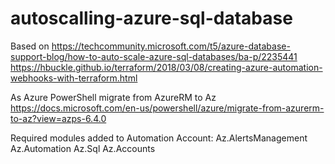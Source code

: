 # autoscalling-azure-sql-database

Based on https://techcommunity.microsoft.com/t5/azure-database-support-blog/how-to-auto-scale-azure-sql-databases/ba-p/2235441
https://hbuckle.github.io/terraform/2018/03/08/creating-azure-automation-webhooks-with-terraform.html

As Azure PowerShell migrate from AzureRM to Az
https://docs.microsoft.com/en-us/powershell/azure/migrate-from-azurerm-to-az?view=azps-6.4.0

Required modules added to Automation Account: 
Az.AlertsManagement
Az.Automation
Az.Sql
Az.Accounts 
